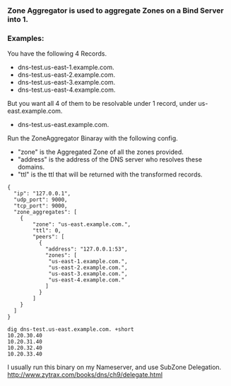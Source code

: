 
### Zone Aggregator is used to aggregate Zones on a Bind Server into 1.

### Examples:

You have the following 4 Records.
 * dns-test.us-east-1.example.com. 
 * dns-test.us-east-2.example.com.
 * dns-test.us-east-3.example.com.
 * dns-test.us-east-4.example.com.

But you want all  4 of them to be resolvable under 1 record, under us-east.example.com.
 * dns-test.us-east.example.com.


Run the ZoneAggregator Binaray with the following config.
 * "zone" is the Aggregated Zone of all the zones provided.
 * "address" is the address of the DNS server who resolves these domains.
 * "ttl" is the ttl that will be returned with the transformed records.

```
{
  "ip": "127.0.0.1",
  "udp_port": 9000,
  "tcp_port": 9000,
  "zone_aggregates": [
    {
        "zone": "us-east.example.com.",
        "ttl": 0,
        "peers": [
          {
            "address": "127.0.0.1:53",
            "zones": [
             "us-east-1.example.com.",
             "us-east-2.example.com.",
             "us-east-3.example.com.",
             "us-east-4.example.com."
            ]
          }
        ]
    }
  ]
}
```

```
dig dns-test.us-east.example.com. +short 
10.20.30.40
10.20.31.40
10.20.32.40
10.20.33.40
```


I usually run this binary on my Nameserver, and use SubZone Delegation.
http://www.zytrax.com/books/dns/ch9/delegate.html
